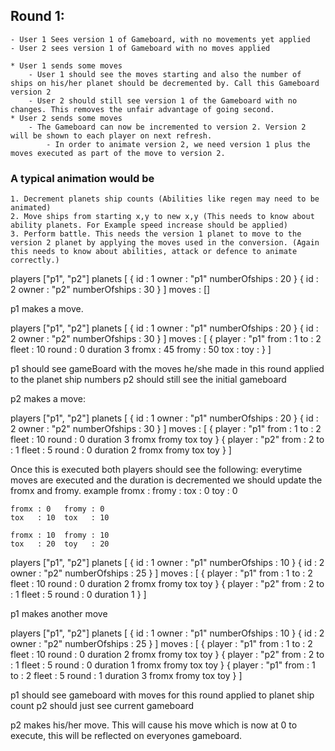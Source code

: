## Round 1:
	- User 1 Sees version 1 of Gameboard, with no movements yet applied
	- User 2 sees version 1 of Gameboard with no moves applied

	* User 1 sends some moves
		- User 1 should see the moves starting and also the number of ships on his/her planet should be decremented by. Call this Gameboard version 2
		- User 2 should still see version 1 of the Gameboard with no changes. This removes the unfair advantage of going second.
	* User 2 sends some moves
		- The Gameboard can now be incremented to version 2. Version 2 will be shown to each player on next refresh.
			- In order to animate version 2, we need version 1 plus the moves executed as part of the move to version 2.



### A typical animation would be


	1. Decrement planets ship counts (Abilities like regen may need to be animated)
	2. Move ships from starting x,y to new x,y (This needs to know about ability planets. For Example speed increase should be applied)
	3. Perform battle. This needs the version 1 planet to move to the version 2 planet by applying the moves used in the conversion. (Again this needs to know about abilities, attack or defence to animate correctly.)
	
	
players ["p1", "p2"]
planets [
	{
		id : 1
		owner : "p1"
		numberOfships : 20
	}
	{
		id : 2
		owner : "p2"
		numberOfships : 30
	}
]
moves : []

p1 makes a move.

players ["p1", "p2"]
planets [
	{
		id : 1
		owner : "p1"
		numberOfships : 20
	}
	{
		id : 2
		owner : "p2"
		numberOfships : 30
	}
]
moves : [
	{
		player : "p1"
		from  : 1
		to : 2
		fleet : 10
		round : 0
		duration 3
		fromx : 45
		fromy : 50
		tox   :
		toy   :
	}
]


p1 should see gameBoard with the moves he/she made in this round applied to the planet ship numbers
p2 should still see the initial gameboard


p2 makes a move:

players ["p1", "p2"]
planets [
	{
		id : 1
		owner : "p1"
		numberOfships : 20
	}
	{
		id : 2
		owner : "p2"
		numberOfships : 30
	}
]
moves : [
	{
		player : "p1"
		from  : 1
		to : 2
		fleet : 10
		round : 0
		duration 3
		fromx
		fromy
		tox
		toy
	}
	{
		player : "p2"
		from : 2
		to : 1
		fleet : 5
		round : 0
		duration 2
		fromx
		fromy
		tox
		toy
	}
]


Once this is executed both players should see the following:
everytime moves are executed and the duration is decremented we should update the fromx and fromy.
example
	fromx :    fromy : 
	tox   : 0  toy   : 0 
	
	fromx : 0   fromy : 0
	tox   : 10  tox   : 10
	
	fromx : 10  fromy : 10
	tox   : 20  toy   : 20


players ["p1", "p2"]
planets [
	{
		id : 1
		owner : "p1"
		numberOfships : 10
	}
	{
		id : 2
		owner : "p2"
		numberOfships : 25
	}
]
moves : [
	{
		player : "p1"
		from  : 1
		to : 2
		fleet : 10
		round : 0
		duration 2
		fromx
		fromy
		tox
		toy
	}
	{
		player : "p2"
		from : 2
		to : 1
		fleet : 5
		round : 0
		duration 1
	}
]

p1 makes another move

players ["p1", "p2"]
planets [
	{
		id : 1
		owner : "p1"
		numberOfships : 10
	}
	{
		id : 2
		owner : "p2"
		numberOfships : 25
	}
]
moves : [
	{
		player : "p1"
		from  : 1
		to : 2
		fleet : 10
		round : 0
		duration 2
		fromx
		fromy
		tox
		toy
	}
	{
		player : "p2"
		from : 2
		to : 1
		fleet : 5
		round : 0
		duration 1
		fromx
		fromy
		tox
		toy
	}
	{
		player : "p1"
		from  : 1
		to : 2
		fleet : 5
		round : 1
		duration 3
		fromx
		fromy
		tox
		toy
	}
]

p1 should see gameboard with moves for this round applied to planet ship count
p2 should just see current gameboard


p2 makes his/her move. This will cause his move which is now at 0 to execute, this will be 
reflected on everyones gameboard. 




